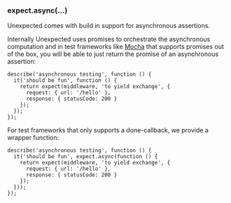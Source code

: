 ### expect.async(...)

Unexpected comes with build in support for asynchronous assertions.

Internally Unexpected uses promises to orchestrate the asynchronous
computation and in test frameworks like [Mocha](http://mochajs.org/)
that supports promises out of the box, you will be able to just return
the promise of an asynchronous assertion:

```js#evaluate:false
describe('asynchronous testing', function () {
  it('should be fun', function () {
    return expect(middleware, 'to yield exchange', {
      request: { url: '/hello' },
      response: { statusCode: 200 }
    });
  });
});
```

For test frameworks that only supports a done-callback, we provide a
wrapper function:

```js#evaluate:false
describe('asynchronous testing', function () {
  it('should be fun', expect.async(function () {
    return expect(middleware, 'to yield exchange', {
      request: { url: '/hello' },
      response: { statusCode: 200 }
    });
  }));
});
```
